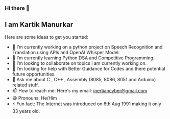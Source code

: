 ### Hi there 👋
## I am Kartik Manurkar 
<!--
**AlphaInertia/AlphaInertia** is a ✨ _special_ ✨ repository because its `README.md` (this file) appears on your GitHub profile.
-->
Here are some ideas to get you started:

- 🔭 I’m currently working on a python project on Speech Recognition and Translation using APIs and OpenAI Whisper Model.
- 🌱 I’m currently learning Python DSA and Competitive Programming.
- 👯 I’m looking to collaborate on topics I am currently working on.
- 🤔 I’m looking for help with Better Guidance for Codes and there potential future opportunities.
- 💬 Ask me about C , C++ , Assembly (8085, 8086, 8051 and Arduino) related stuff.
- 📫 How to reach me: Here's my email: inertiancyber@gmail.com
- 😄 Pronouns: He/Him
- ⚡ Fun fact: The Internet was introduced on 6th Aug 1991 making it only 33 years old.

